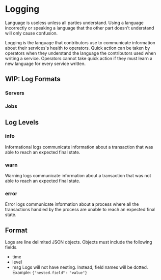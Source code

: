 # Logging
Language is useless unless all parties understand. Using a language incorrectly
or speaking a language that the other part doesn't understand will only cause
confusion.

Logging is the language that contributors use to communicate information about
their services's health to operators. Quick action can be taken by operators
when they understand the language the contributors used when writing a service.
Operators cannot take quick action if they must learn a new language for every
service written.

## WIP: Log Formats
### Servers
### Jobs

## Log Levels
### info
Informational logs communicate information about a transaction that was able to
reach an expected final state.

### warn
Warning logs communicate information about a transaction that was not able to
reach an expected final state.

### error
Error logs communicate information about a process where all the transactions
handled by the process are unable to reach an expected final state.

## Format
Logs are line delimited JSON objects. Objects must include the following fields.
* time
* level
* msg
Logs will not have nesting. Instead, field names will be dotted. Example:
`{"nested.field": "value"}`
